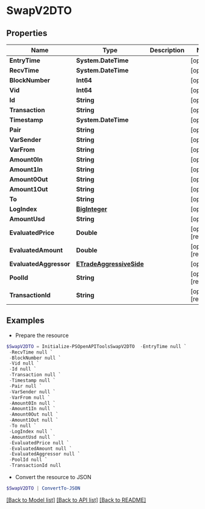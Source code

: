 # SwapV2DTO
## Properties

Name | Type | Description | Notes
------------ | ------------- | ------------- | -------------
**EntryTime** | **System.DateTime** |  | [optional] 
**RecvTime** | **System.DateTime** |  | [optional] 
**BlockNumber** | **Int64** |  | [optional] 
**Vid** | **Int64** |  | [optional] 
**Id** | **String** |  | [optional] 
**Transaction** | **String** |  | [optional] 
**Timestamp** | **System.DateTime** |  | [optional] 
**Pair** | **String** |  | [optional] 
**VarSender** | **String** |  | [optional] 
**VarFrom** | **String** |  | [optional] 
**Amount0In** | **String** |  | [optional] 
**Amount1In** | **String** |  | [optional] 
**Amount0Out** | **String** |  | [optional] 
**Amount1Out** | **String** |  | [optional] 
**To** | **String** |  | [optional] 
**LogIndex** | [**BigInteger**](BigInteger.md) |  | [optional] 
**AmountUsd** | **String** |  | [optional] 
**EvaluatedPrice** | **Double** |  | [optional] [readonly] 
**EvaluatedAmount** | **Double** |  | [optional] [readonly] 
**EvaluatedAggressor** | [**ETradeAggressiveSide**](ETradeAggressiveSide.md) |  | [optional] 
**PoolId** | **String** |  | [optional] [readonly] 
**TransactionId** | **String** |  | [optional] [readonly] 

## Examples

- Prepare the resource
```powershell
$SwapV2DTO = Initialize-PSOpenAPIToolsSwapV2DTO  -EntryTime null `
 -RecvTime null `
 -BlockNumber null `
 -Vid null `
 -Id null `
 -Transaction null `
 -Timestamp null `
 -Pair null `
 -VarSender null `
 -VarFrom null `
 -Amount0In null `
 -Amount1In null `
 -Amount0Out null `
 -Amount1Out null `
 -To null `
 -LogIndex null `
 -AmountUsd null `
 -EvaluatedPrice null `
 -EvaluatedAmount null `
 -EvaluatedAggressor null `
 -PoolId null `
 -TransactionId null
```

- Convert the resource to JSON
```powershell
$SwapV2DTO | ConvertTo-JSON
```

[[Back to Model list]](../README.md#documentation-for-models) [[Back to API list]](../README.md#documentation-for-api-endpoints) [[Back to README]](../README.md)

